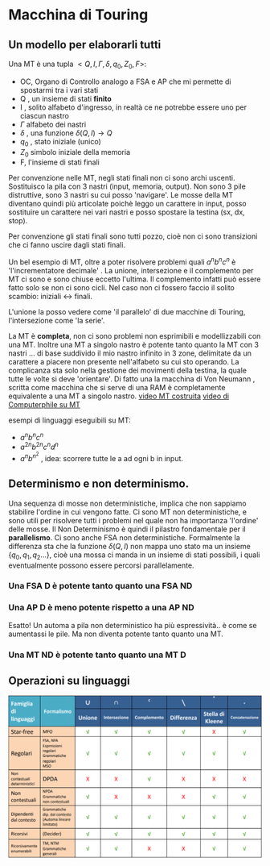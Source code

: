# Macchina di Touring
## Un modello per elaborarli tutti
Una MT è una tupla $<Q,I,\Gamma,\delta,q_0,Z_0,F>$:

- OC, Organo di Controllo analogo a FSA e AP che mi permette di spostarmi tra i vari stati
- Q , un insieme di stati **finito**
- I , solito alfabeto d'ingresso, in realtà ce ne potrebbe essere uno per ciascun nastro
- $\Gamma$ alfabeto dei nastri
- $\delta$ , una funzione $\delta (Q,I) \rightarrow Q$
- $q_0$ , stato iniziale (unico)
- $Z_0$ simbolo iniziale della memoria 
- F, l'insieme di stati finali

Per convenzione nelle MT, negli stati finali non ci sono archi uscenti.
Sostituisco la pila con 3 nastri (input, memoria, output). Non sono 3 pile distruttive, sono 3 nastri su cui posso 'navigare'. 
Le mosse della MT diventano quindi più articolate poichè leggo un carattere in input, posso sostituire un carattere nei vari nastri e posso spostare la testina (sx, dx, stop).

Per convenzione gli stati finali sono tutti pozzo, cioè non ci sono transizioni che ci fanno uscire dagli stati finali. 

Un bel esempio di MT, oltre a poter risolvere problemi quali $a^nb^nc^n$  è 'l'incrementatore decimale' . La unione, intersezione e il complemento per MT ci sono e sono chiuse eccetto l'ultima. Il complemento infatti può essere fatto solo se non ci sono cicli. Nel caso non ci fossero faccio il solito scambio: iniziali $\leftrightarrow$ finali.

L'unione la posso vedere come 'il parallelo' di due macchine di Touring, l'intersezione come 'la serie'. 

La MT è **completa**, non ci sono problemi non esprimibili e modellizzabili con una MT. Inoltre una MT a singolo nastro è potente tanto quanto la MT con 3 nastri ... di base suddivido il mio nastro infinito in 3 zone, delimitate da un carattere a piacere non presente nell'alfabeto su cui sto operando. La complicanza sta solo nella gestione dei movimenti della testina, la quale tutte le volte si deve 'orientare'.
Di fatto una la macchina di Von Neumann , scritta come macchina che si serve di una RAM è completamente equivalente a una MT a singolo nastro. 
[video MT costruita](https://www.youtube.com/watch?v=E3keLeMwfHY)
[video di Computerphile su MT](https://www.youtube.com/watch?v=DILF8usqp7M)

esempi di linguaggi eseguibili su MT:

- $a^nb^nc^n$
- $a^{2n}b^{2n}c^nd^n$
- $a^n b^{n^2}$ , idea: scorrere tutte le a ad ogni b in input. 



## Determinismo e non determinismo.

Una sequenza di mosse non deterministiche, implica che non sappiamo stabilire l'ordine in cui vengono fatte. Ci sono MT non deterministiche, e sono utili per risolvere tutti i problemi nel quale non ha importanza 'l'ordine' delle mosse. 
Il Non Determinismo è quindi il pilastro fondamentale per il **parallelismo**.
Ci sono anche FSA non deterministiche. Formalmente la differenza sta che la funzione $\delta (Q,I)$ non  mappa  uno stato ma un  insieme $\{ q_0,q_1,q_2...\}$, cioè una mossa ci manda in un insieme di stati possibili, i quali eventualmente possono essere percorsi parallelamente. 

### Una FSA D è potente tanto quanto una FSA ND

### Una AP D è meno potente rispetto a una AP ND

Esatto! Un automa a pila non deterministico ha più espressività.. è come se aumentassi le pile. Ma non diventa potente tanto quanto una MT. 

### Una MT ND è potente tanto quanto una MT D

## Operazioni su linguaggi 

![](images/e51838f5de722efe4be88b0650ea7336.png)